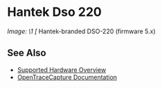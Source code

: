 # Hantek Dso 220
**Image: \1*
[*
Hantek-branded DSO-220 (firmware 5.x)
## See Also
- [Supported Hardware Overview](../supported-hardware.md)
- [OpenTraceCapture Documentation](../../opentracecapture/overview.md)
